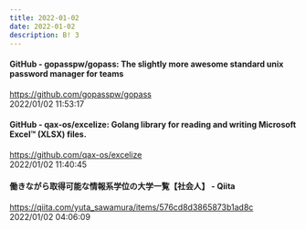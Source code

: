 ```yaml
---
title: 2022-01-02
date: 2022-01-02
description: B! 3
---
```


#### GitHub - gopasspw/gopass: The slightly more awesome standard unix password manager for teams
https://github.com/gopasspw/gopass<br>
2022/01/02 11:53:17<br>


#### GitHub - qax-os/excelize: Golang library for reading and writing Microsoft Excel™ (XLSX) files.
https://github.com/qax-os/excelize<br>
2022/01/02 11:40:45<br>


#### 働きながら取得可能な情報系学位の大学一覧【社会人】 - Qiita
https://qiita.com/yuta_sawamura/items/576cd8d3865873b1ad8c<br>
2022/01/02 04:06:09<br>


